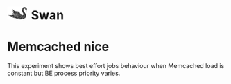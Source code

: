 # ![Swan diagram](../../docs/swan-logo-48.png) Swan

# Memcached nice

This experiment shows best effort jobs behaviour when Memcached load is constant but BE process priority varies.
